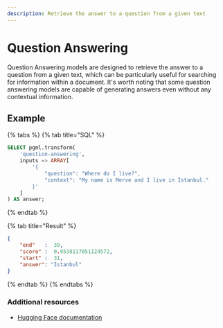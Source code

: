 ```yaml
---
description: Retrieve the answer to a question from a given text
---
```


# Question Answering

Question Answering models are designed to retrieve the answer to a question from a given text, which can be particularly useful for searching for information within a document. It's worth noting that some question answering models are capable of generating answers even without any contextual information.

## Example

{% tabs %}
{% tab title="SQL" %}

```sql
SELECT pgml.transform(
    'question-answering',
    inputs => ARRAY[
        '{
            "question": "Where do I live?",
            "context": "My name is Merve and I live in İstanbul."
        }'
    ]
) AS answer;
```

{% endtab %}

{% tab title="Result" %}

```json
{
    "end"   :  39, 
    "score" :  0.9538117051124572, 
    "start" :  31, 
    "answer": "İstanbul"
}
```

{% endtab %}
{% endtabs %}


### Additional resources

- [Hugging Face documentation](https://huggingface.co/tasks/question-answering)
